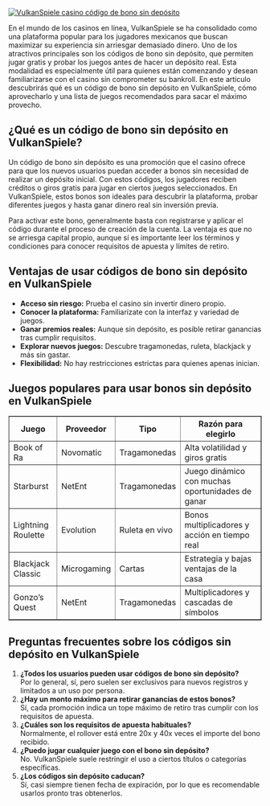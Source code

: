 [![VulkanSpiele casino código de bono sin depósito](https://123-caf.pages.dev/gitsignup.png)](https://vrmoo.ru/Bt82HjjY)

<p>En el mundo de los casinos en línea, VulkanSpiele se ha consolidado como una plataforma popular para los jugadores mexicanos que buscan maximizar su experiencia sin arriesgar demasiado dinero. Uno de los atractivos principales son los códigos de bono sin depósito, que permiten jugar gratis y probar los juegos antes de hacer un depósito real. Esta modalidad es especialmente útil para quienes están comenzando y desean familiarizarse con el casino sin comprometer su bankroll. En este artículo descubrirás qué es un código de bono sin depósito en VulkanSpiele, cómo aprovecharlo y una lista de juegos recomendados para sacar el máximo provecho.</p>  <h2>¿Qué es un código de bono sin depósito en VulkanSpiele?</h2> <p>Un código de bono sin depósito es una promoción que el casino ofrece para que los nuevos usuarios puedan acceder a bonos sin necesidad de realizar un depósito inicial. Con estos códigos, los jugadores reciben créditos o giros gratis para jugar en ciertos juegos seleccionados. En VulkanSpiele, estos bonos son ideales para descubrir la plataforma, probar diferentes juegos y hasta ganar dinero real sin inversión previa.</p> <p>Para activar este bono, generalmente basta con registrarse y aplicar el código durante el proceso de creación de la cuenta. La ventaja es que no se arriesga capital propio, aunque sí es importante leer los términos y condiciones para conocer requisitos de apuesta y límites de retiro.</p>  <h2>Ventajas de usar códigos de bono sin depósito en VulkanSpiele</h2> <ul>   <li><strong>Acceso sin riesgo:</strong> Prueba el casino sin invertir dinero propio.</li>   <li><strong>Conocer la plataforma:</strong> Familiarízate con la interfaz y variedad de juegos.</li>   <li><strong>Ganar premios reales:</strong> Aunque sin depósito, es posible retirar ganancias tras cumplir requisitos.</li>   <li><strong>Explorar nuevos juegos:</strong> Descubre tragamonedas, ruleta, blackjack y más sin gastar.</li>   <li><strong>Flexibilidad:</strong> No hay restricciones estrictas para quienes apenas inician.</li> </ul>  <h2>Juegos populares para usar bonos sin depósito en VulkanSpiele</h2> <table border="1" cellpadding="5" cellspacing="0">   <thead>     <tr>       <th>Juego</th>       <th>Proveedor</th>       <th>Tipo</th>       <th>Razón para elegirlo</th>     </tr>   </thead>   <tbody>     <tr>       <td>Book of Ra</td>       <td>Novomatic</td>       <td>Tragamonedas</td>       <td>Alta volatilidad y giros gratis</td>     </tr>     <tr>       <td>Starburst</td>       <td>NetEnt</td>       <td>Tragamonedas</td>       <td>Juego dinámico con muchas oportunidades de ganar</td>     </tr>     <tr>       <td>Lightning Roulette</td>       <td>Evolution</td>       <td>Ruleta en vivo</td>       <td>Bonos multiplicadores y acción en tiempo real</td>     </tr>     <tr>       <td>Blackjack Classic</td>       <td>Microgaming</td>       <td>Cartas</td>       <td>Estrategia y bajas ventajas de la casa</td>     </tr>     <tr>       <td>Gonzo’s Quest</td>       <td>NetEnt</td>       <td>Tragamonedas</td>       <td>Multiplicadores y cascadas de símbolos</td>     </tr>   </tbody> </table>  <h2>Preguntas frecuentes sobre los códigos sin depósito en VulkanSpiele</h2> <ol>   <li><strong>¿Todos los usuarios pueden usar códigos de bono sin depósito?</strong><br>Por lo general, sí, pero suelen ser exclusivos para nuevos registros y limitados a un uso por persona.</li>   <li><strong>¿Hay un monto máximo para retirar ganancias de estos bonos?</strong><br>Sí, cada promoción indica un tope máximo de retiro tras cumplir con los requisitos de apuesta.</li>   <li><strong>¿Cuáles son los requisitos de apuesta habituales?</strong><br>Normalmente, el rollover está entre 20x y 40x veces el importe del bono recibido.</li>   <li><strong>¿Puedo jugar cualquier juego con el bono sin depósito?</strong><br>No. VulkanSpiele suele restringir el uso a ciertos títulos o categorías específicas.</li>   <li><strong>¿Los códigos sin depósito caducan?</strong><br>Sí, casi siempre tienen fecha de expiración, por lo que es recomendable usarlos pronto tras obtenerlos.</li> </ol>